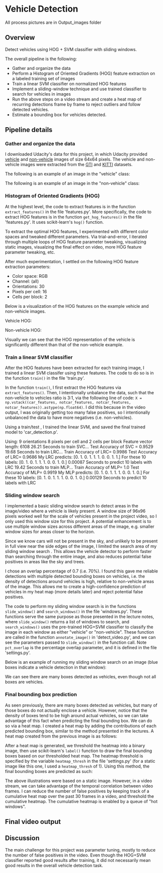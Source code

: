 # Vehicle Detection
All process pictures are in Output_images folder

## Overview
Detect vehicles using HOG + SVM classifier with sliding windows. 

The overall pipeline is the following:

* Gather and organize the data
* Perform a Histogram of Oriented Gradients (HOG) feature extraction on a labeled training set of images
* Train a linear SVM classifier on normalized HOG features
* Implement a sliding-window technique and use trained classifier to search for vehicles in images
* Run the above steps on a video stream and create a heat map of recurring detections frame by frame to reject outliers and follow detected vehicles.
* Estimate a bounding box for vehicles detected.

## Pipeline details
### Gather and organize the data
I downloaded Udacity's data for this project, in which Udacity provided [vehicle](https://s3.amazonaws.com/udacity-sdc/Vehicle_Tracking/vehicles.zip) and [non-vehicle](https://s3.amazonaws.com/udacity-sdc/Vehicle_Tracking/non-vehicles.zip) images of size 64x64 pixels. The vehicle and non-vehicle images were extracted from the [GTI](http://www.gti.ssr.upm.es/data/Vehicle_database.html) and [KITTI](http://www.cvlibs.net/datasets/kitti/) datasets.


The following is an example of an image in the "vehicle" class:



The following is an example of an image in the "non-vehicle" class:



### Histogram of Oriented Gradients (HOG)
At the highest level, the code to extract features is in the function `extract_features()` in the file 'features.py'. More specifically, the code to extract HOG features is in the function `get_hog_features()` in the file 'features.py'. It uses scikit-learn's `hog()` function.

To extract the optimal HOG features, I experimented with different color spaces and tweaked different parameters. Via trial-and-error, I iterated through multiple loops of HOG feature parameter tweaking, visualizing static images, visualzing the final effect on video, more HOG feature parameter tweaking, etc.

After much experimentation, I settled on the following HOG feature extraction parameters:

* Color space: RGB
* Channel: (all)
* Orientations: 30
* Pixels per cell: 16
* Cells per block: 2



Below is a visualization of the HOG features on the example vehicle and non-vehicle images.

Vehicle HOG:



Non-vehicle HOG:



Visually we can see that the HOG representation of the vehicle is significantly different than that of the non-vehicle example.



### Train a linear SVM classifier
After the HOG features have been extracted for each training image, I trained a linear SVM classifer using these features. The code to do so is in the function `train()` in the file 'train.py'.

In the function `train()`, I first extract the HOG features via `extract_features()`. Then, I intentionally unbalance the data, such that the non-vehicle to vehicles ratio is 3:1, via the following line of code: `X = np.vstack((car_features, notcar_features, notcar_features, notcar_features)).astype(np.float64)`. I did this because in the video output, I was originally getting too many false positives, so I intentionally unbalanced the data to have more negatives (i.e. non-vehicles).


Using a train/test , I trained the linear SVM, and saved the final trained model to 'car_detection.p'. 


Using: 9 orientations 8 pixels per cell and 2 cells per block
Feature vector length: 6108
26.21 Seconds to train SVC...
Test Accuracy of SVC =  0.9529
19.68 Seconds to train LRC...
Train Accuracy of LRC= 0.9986
Test Accuracy of LRC= 0.9686
My LRC predicts: [0. 1. 0. 1. 1. 1. 0. 0. 1. 1.]
For these 10 labels: [0. 1. 0. 1. 1. 1. 0. 0. 1. 0.]
0.00087 Seconds to predict 10 labels with LRC
19.42 Seconds to train MLP...
Train Accuracy of MLP= 1.0
Test Accuracy of MLP= 0.9919
My MLP predicts: [0. 1. 0. 1. 1. 1. 0. 0. 1. 0.]
For these 10 labels: [0. 1. 0. 1. 1. 1. 0. 0. 1. 0.]
0.00129 Seconds to predict 10 labels with LRC












### Sliding window search
I implemented a basic sliding window search to detect areas in the image/video where a vehicle is likely present. A window size of 96x96 pixels worked well for the scale of vehicles present in the project video, so I only used this window size for this project. A potential enhancement is to use multiple window sizes across different areas of the image, e.g. smaller window sizes for areas closer to the horizon.

Since we know cars will not be present in the sky, and unlikely to be present in full view near the side edges of the image, I limited the search area of my sliding window search . This allows the vehicle detector to perform faster than searching through the entire image, and also reduces potential false positives in areas like the sky and trees.

I chose an overlap percentage of 0.7 (i.e. 70%). I found this gave me reliable detections with multiple detected bounding boxes on vehicles, i.e. the density of detections around vehicles is high, relative to non-vehicle areas of the image. This allows me to create a high-confidence prediction of vehicles in my heat map (more details later) and reject potential false positives.

The code to perform my sliding window search is in the functions `slide_window()` and `search_windows()` in the file 'windows.py'. These functions serve the same purpose as those presented in the lecture notes, where `slide_window()` returns a list of windows to search, and `search_windows()` uses the pre-trained HOG+SVM classifier to classify the image in each window as either "vehicle" or "non-vehicle". These function are called in the function `annotate_image()` in 'detect_video.py', and we can see the parameters passed to `slide_window()` in the function call. Note `pct_overlap` is the percentage overlap parameter, and it is defined in the file 'settings.py'.

Below is an example of running my sliding window search on an image (blue boxes indicate a vehicle detection in that window):


We can see there are many boxes detected as vehicles, even though not all boxes are vehicles.

### Final bounding box prediction
As seen previously, there are many boxes detected as vehicles, but many of those boxes do not actually enclose a vehicle. However, notice that the density of boxes tend to be high around actual vehicles, so we can take advantage of this fact when predicting the final bounding box. We can do so via a heat map. I created a heat map by adding the contributions of each predicted bounding box, similar to the method presented in the lectures. A heat map created from the previous image is as follows:



After a heat map is generated, we threshold the heatmap into a binary image, then use scikit-learn's `label()` function to draw the final bounding boxes based on our thresholded heat map. The heatmap threshold is specified by the variable `heatmap_thresh` in the file 'settings.py' (for a static image like this one, I used a `heatmap_thresh` of 1). Using this method, the final bounding boxes are predicted as such:


The above illustrations were based on a static image. However, in a video stream, we can take advantage of the temporal correlation between video frames. I can reduce the number of false positives by keeping track of a cumulative heat map over the past 30 frames in a video, and threshold the cumulative heatmap. The cumulative heatmap is enabled by a queue of "hot windows".



## Final video output

## Discussion
The main challenge for this project was parameter tuning, mostly to reduce the number of false positives in the video. Even though the HOG+SVM classifier reported good results after training, it did not necessarily mean good results in the overall vehicle detection task.



